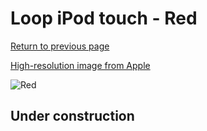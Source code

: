 # Loop iPod touch - Red

[Return to previous page](/ipod_touch)

[High-resolution image from Apple](https://store.storeimages.cdn-apple.com/8756/as-images.apple.com/is/MD829?wid=4500&hei=4500&fmt=png)

<div style="width: 512px"><img src="/almost_uncompressed/MD829.webp" alt="Red"></div>

## Under construction
